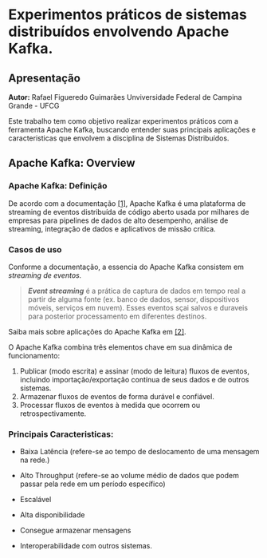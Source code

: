 
# Experimentos práticos de sistemas distribuídos envolvendo Apache Kafka.

## Apresentação

**Autor:** Rafael Figueredo Guimarães
Unviversidade Federal de Campina Grande - UFCG

Este trabalho tem como objetivo realizar experimentos práticos com a ferramenta Apache Kafka, buscando entender suas principais aplicações e caracteristicas que envolvem a disciplina de Sistemas Distribuídos.

## Apache Kafka: Overview

### Apache Kafka: Definição

De acordo com a documentação [[1]](https://kafka.apache.org/documentation/), Apache Kafka é uma plataforma de streaming de eventos distribuída de código aberto usada por milhares de empresas para pipelines de dados de alto desempenho, análise de streaming, integração de dados e aplicativos de missão crítica.

### Casos de uso

Conforme  a documentação, a essencia do Apache Kafka consistem em *streaming de eventos.*

> ***Event streaming*** é a prática de captura de dados em tempo real a partir de alguma fonte (ex. banco de dados, sensor, dispositivos móveis, serviços em nuvem). Esses eventos sçai salvos e duraveis para posterior processamento em diferentes destinos. 

Saiba mais sobre aplicações do Apache Kafka em [[2]](https://kafka.apache.org/documentation/#intro_usage).

O Apache Kafka combina três elementos chave em sua dinâmica de funcionamento: 

1. Publicar (modo escrita) e assinar (modo de leitura) fluxos de eventos, incluindo importação/exportação contínua de seus dados e de outros sistemas. 
2. Armazenar fluxos de eventos de forma durável e confiável. 
3. Processar fluxos de eventos à medida que ocorrem ou retrospectivamente.

### Principais Caracteristicas:

- Baixa Latência (refere-se ao tempo de deslocamento de uma mensagem na rede.)

- Alto Throughput (refere-se ao volume médio de dados que podem passar pela rede em um período específico)

- Escalável

- Alta disponibilidade

- Consegue armazenar mensagens

- Interoperabilidade com outros sistemas.

  

